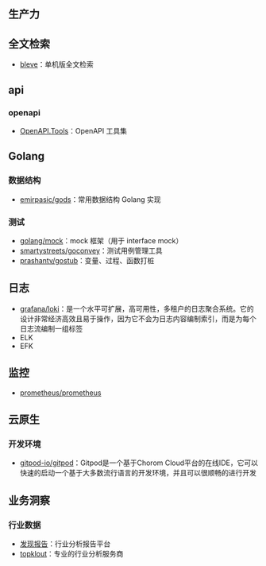 ## 生产力

## 全文检索
- [bleve](https://github.com/blevesearch/bleve)：单机版全文检索

## api

### openapi
- [OpenAPI.Tools](https://openapi.tools/)：OpenAPI 工具集

## Golang

### 数据结构
- [emirpasic/gods](https://github.com/emirpasic/gods)：常用数据结构 Golang 实现

### 测试
- [golang/mock](https://github.com/golang/mock)：mock 框架（用于 interface mock）
- [smartystreets/goconvey](https://github.com/smartystreets/goconvey)：测试用例管理工具
- [prashantv/gostub](https://github.com/prashantv/gostub)：变量、过程、函数打桩

## 日志
- [grafana/loki](https://github.com/grafana/loki)：是一个水平可扩展，高可用性，多租户的日志聚合系统。它的设计非常经济高效且易于操作，因为它不会为日志内容编制索引，而是为每个日志流编制一组标签
- ELK
- EFK

## 监控
- [prometheus/prometheus](https://github.com/prometheus/prometheus)

## 云原生
### 开发环境
- [gitpod-io/gitpod](https://github.com/gitpod-io/gitpod)：Gitpod是一个基于Chorom Cloud平台的在线IDE，它可以快速的启动一个基于大多数流行语言的开发环境，并且可以很顺畅的进行开发


## 业务洞察
### 行业数据
- [发现报告](https://www.fxbaogao.com/?stop=1)：行业分析报告平台
- [topklout](http://www.topklout.com/#/home)：专业的行业分析服务商

